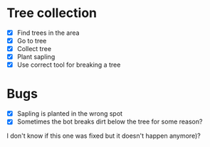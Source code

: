 # Tree collection

- [x] Find trees in the area
- [x] Go to tree
- [x] Collect tree
- [x] Plant sapling
- [x] Use correct tool for breaking a tree

# Bugs

- [x] Sapling is planted in the wrong spot
- [x] Sometimes the bot breaks dirt below the tree for some reason?

I don't know if this one was fixed but it doesn't happen anymore)?
